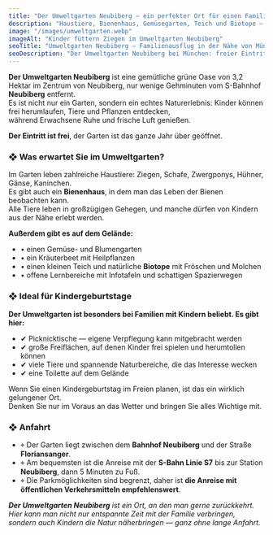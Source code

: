 ```yaml
---
title: "Der Umweltgarten Neubiberg — ein perfekter Ort für einen Familienausflug bei München"
description: "Haustiere, Bienenhaus, Gemüsegarten, Teich und Biotope — der Umweltgarten in Neubiberg eignet sich ideal für ein Picknick oder einen Kindergeburtstag."
image: "/images/umweltgarten.webp"
imageAlt: "Kinder füttern Ziegen im Umweltgarten Neubiberg"
seoTitle: "Umweltgarten Neubiberg — Familienausflug in der Nähe von München"
seoDescription: "Der Umweltgarten Neubiberg bei München: freier Eintritt, Haustiere, Biotope, Kräuter, ein kleiner See und Picknickplätze für die ganze Familie."
---
```


**Der Umweltgarten Neubiberg** ist eine gemütliche grüne Oase von 3,2 Hektar im Zentrum von Neubiberg, nur wenige Gehminuten vom S-Bahnhof **Neubiberg** entfernt.  
Es ist nicht nur ein Garten, sondern ein echtes Naturerlebnis: Kinder können frei herumlaufen, Tiere und Pflanzen entdecken,  
während Erwachsene Ruhe und frische Luft genießen.  

**Der Eintritt ist frei**, der Garten ist das ganze Jahr über geöffnet.

### ❖ Was erwartet Sie im Umweltgarten?

Im Garten leben zahlreiche Haustiere: Ziegen, Schafe, Zwergponys, Hühner, Gänse, Kaninchen.  
Es gibt auch ein **Bienenhaus**, in dem man das Leben der Bienen beobachten kann.  
Alle Tiere leben in großzügigen Gehegen, und manche dürfen von Kindern aus der Nähe erlebt werden.

**Außerdem gibt es auf dem Gelände:**
- • einen Gemüse- und Blumengarten  
- • ein Kräuterbeet mit Heilpflanzen  
- • einen kleinen Teich und natürliche **Biotope** mit Fröschen und Molchen  
- • offene Lernbereiche mit Infotafeln und schattigen Spazierwegen  

### ❖ Ideal für Kindergeburtstage

**Der Umweltgarten ist besonders bei Familien mit Kindern beliebt. Es gibt hier:**
- ✔ Picknicktische — eigene Verpflegung kann mitgebracht werden  
- ✔ große Freiflächen, auf denen Kinder frei spielen und herumtollen können  
- ✔ viele Tiere und spannende Naturbereiche, die das Interesse wecken  
- ✔ eine Toilette auf dem Gelände  

Wenn Sie einen Kindergeburtstag im Freien planen, ist das ein wirklich gelungener Ort.  
Denken Sie nur im Voraus an das Wetter und bringen Sie alles Wichtige mit.

### ❖ Anfahrt

- ⌖ Der Garten liegt zwischen dem **Bahnhof Neubiberg** und der Straße **Floriansanger**.  
- ⌖ Am bequemsten ist die Anreise mit der **S-Bahn Linie S7** bis zur Station **Neubiberg**, dann 5 Minuten zu Fuß.  
- ⌖ Die Parkmöglichkeiten sind begrenzt, daher ist **die Anreise mit öffentlichen Verkehrsmitteln empfehlenswert**.

_**Der Umweltgarten Neubiberg** ist ein Ort, an den man gerne zurückkehrt.  
Hier kann man nicht nur entspannte Zeit mit der Familie verbringen, sondern auch Kindern die Natur näherbringen — ganz ohne lange Anfahrt._
